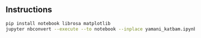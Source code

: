

## Instructions

```sh
pip install notebook librosa matplotlib
jupyter nbconvert --execute --to notebook --inplace yamani_katbam.ipynb
```
